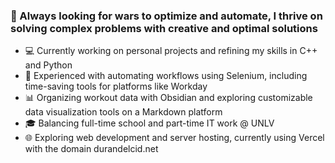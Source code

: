 ### 🚀 Always looking for wars to optimize and automate, I thrive on solving complex problems with creative and optimal solutions
- 💻 Currently working on personal projects and refining my skills in C++ and Python
- 🔧 Experienced with automating workflows using Selenium, including time-saving tools for platforms like Workday
- 📊 Organizing workout data with Obsidian and exploring customizable data visualization tools on a Markdown platform
- 🎓 Balancing full-time school and part-time IT work @ UNLV
- 🌐 Exploring web development and server hosting, currently using Vercel with the domain durandelcid.net
